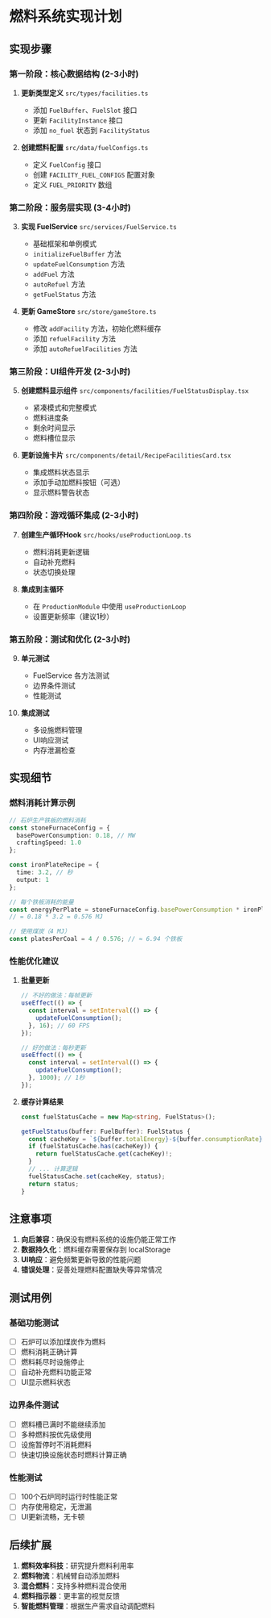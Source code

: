 # 燃料系统实现计划

## 实现步骤

### 第一阶段：核心数据结构 (2-3小时)

1. **更新类型定义** `src/types/facilities.ts`
   - 添加 `FuelBuffer`、`FuelSlot` 接口
   - 更新 `FacilityInstance` 接口
   - 添加 `no_fuel` 状态到 `FacilityStatus`

2. **创建燃料配置** `src/data/fuelConfigs.ts`
   - 定义 `FuelConfig` 接口
   - 创建 `FACILITY_FUEL_CONFIGS` 配置对象
   - 定义 `FUEL_PRIORITY` 数组

### 第二阶段：服务层实现 (3-4小时)

3. **实现 FuelService** `src/services/FuelService.ts`
   - 基础框架和单例模式
   - `initializeFuelBuffer` 方法
   - `updateFuelConsumption` 方法
   - `addFuel` 方法
   - `autoRefuel` 方法
   - `getFuelStatus` 方法

4. **更新 GameStore** `src/store/gameStore.ts`
   - 修改 `addFacility` 方法，初始化燃料缓存
   - 添加 `refuelFacility` 方法
   - 添加 `autoRefuelFacilities` 方法

### 第三阶段：UI组件开发 (2-3小时)

5. **创建燃料显示组件** `src/components/facilities/FuelStatusDisplay.tsx`
   - 紧凑模式和完整模式
   - 燃料进度条
   - 剩余时间显示
   - 燃料槽位显示

6. **更新设施卡片** `src/components/detail/RecipeFacilitiesCard.tsx`
   - 集成燃料状态显示
   - 添加手动加燃料按钮（可选）
   - 显示燃料警告状态

### 第四阶段：游戏循环集成 (2-3小时)

7. **创建生产循环Hook** `src/hooks/useProductionLoop.ts`
   - 燃料消耗更新逻辑
   - 自动补充燃料
   - 状态切换处理

8. **集成到主循环**
   - 在 `ProductionModule` 中使用 `useProductionLoop`
   - 设置更新频率（建议1秒）

### 第五阶段：测试和优化 (2-3小时)

9. **单元测试**
   - FuelService 各方法测试
   - 边界条件测试
   - 性能测试

10. **集成测试**
    - 多设施燃料管理
    - UI响应测试
    - 内存泄漏检查

## 实现细节

### 燃料消耗计算示例

```typescript
// 石炉生产铁板的燃料消耗
const stoneFurnaceConfig = {
  basePowerConsumption: 0.18, // MW
  craftingSpeed: 1.0
};

const ironPlateRecipe = {
  time: 3.2, // 秒
  output: 1
};

// 每个铁板消耗的能量
const energyPerPlate = stoneFurnaceConfig.basePowerConsumption * ironPlateRecipe.time;
// = 0.18 * 3.2 = 0.576 MJ

// 使用煤炭（4 MJ）
const platesPerCoal = 4 / 0.576; // ≈ 6.94 个铁板
```

### 性能优化建议

1. **批量更新**
   ```typescript
   // 不好的做法：每帧更新
   useEffect(() => {
     const interval = setInterval(() => {
       updateFuelConsumption();
     }, 16); // 60 FPS
   });
   
   // 好的做法：每秒更新
   useEffect(() => {
     const interval = setInterval(() => {
       updateFuelConsumption();
     }, 1000); // 1秒
   });
   ```

2. **缓存计算结果**
   ```typescript
   const fuelStatusCache = new Map<string, FuelStatus>();
   
   getFuelStatus(buffer: FuelBuffer): FuelStatus {
     const cacheKey = `${buffer.totalEnergy}-${buffer.consumptionRate}`;
     if (fuelStatusCache.has(cacheKey)) {
       return fuelStatusCache.get(cacheKey)!;
     }
     // ... 计算逻辑
     fuelStatusCache.set(cacheKey, status);
     return status;
   }
   ```

## 注意事项

1. **向后兼容**：确保没有燃料系统的设施仍能正常工作
2. **数据持久化**：燃料缓存需要保存到 localStorage
3. **UI响应**：避免频繁更新导致的性能问题
4. **错误处理**：妥善处理燃料配置缺失等异常情况

## 测试用例

### 基础功能测试
- [ ] 石炉可以添加煤炭作为燃料
- [ ] 燃料消耗正确计算
- [ ] 燃料耗尽时设施停止
- [ ] 自动补充燃料功能正常
- [ ] UI显示燃料状态

### 边界条件测试
- [ ] 燃料槽已满时不能继续添加
- [ ] 多种燃料按优先级使用
- [ ] 设施暂停时不消耗燃料
- [ ] 快速切换设施状态时燃料计算正确

### 性能测试
- [ ] 100个石炉同时运行时性能正常
- [ ] 内存使用稳定，无泄漏
- [ ] UI更新流畅，无卡顿

## 后续扩展

1. **燃料效率科技**：研究提升燃料利用率
2. **燃料物流**：机械臂自动添加燃料
3. **混合燃料**：支持多种燃料混合使用
4. **燃料指示器**：更丰富的视觉反馈
5. **智能燃料管理**：根据生产需求自动调配燃料